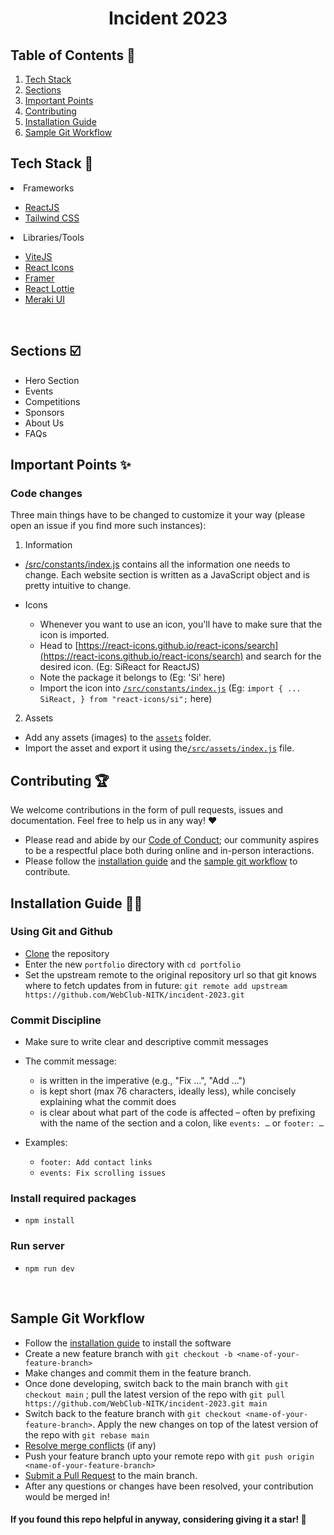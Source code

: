 <h1 align="center"> Incident 2023 </h1>

## Table of Contents 📁

1. [Tech Stack](https://github.com/WebClub-NITK/incident-2023/blob/main/readme.md#tech-stack)
2. [Sections](https://github.com/WebClub-NITK/incident-2023/blob/main/readme.md#sections)
2. [Important Points](https://github.com/WebClub-NITK/incident-2023/blob/main/readme.md#important-points)
4. [Contributing](https://github.com/WebClub-NITK/incident-2023/blob/main/readme.md#contributing)
5. [Installation Guide](https://github.com/WebClub-NITK/incident-2023/blob/main/readme.md#installation-guide)
6. [Sample Git Workflow](https://github.com/WebClub-NITK/incident-2023/blob/main/readme.md#sample-git-workflow)
   <br>

## Tech Stack 🧰

<li>Frameworks</li>

- [ReactJS](https://reactjs.org/)
- [Tailwind CSS](https://tailwindcss.com/)

<li>Libraries/Tools</li>

- [ViteJS](https://vitejs.dev/)
- [React Icons](https://react-icons.github.io/react-icons")
- [Framer](https://www.framer.com/)
- [React Lottie](https://www.npmjs.com/package/react-lottie)
- [Meraki UI](https://merakiui.com/components/)

<br/>

## Sections ☑️

- Hero Section
- Events
- Competitions
- Sponsors
- About Us
- FAQs

## Important Points ✨

### Code changes

Three main things have to be changed to customize it your way (please open an issue if you find more such instances):

1. Information

- [/src/constants/index.js](https://github.com/WebClub-NITK/incident-2023/blob/main/src/constants/index.js) contains all the information one needs to change. Each website section is written as a JavaScript object and is pretty intuitive to change.

- Icons
  - Whenever you want to use an icon, you'll have to make sure that the icon is imported.
  - Head to [https://react-icons.github.io/react-icons/search](https://react-icons.github.io/react-icons/search) and search for the desired icon. (Eg: SiReact for ReactJS)
  - Note the package it belongs to (Eg: 'Si' here)
  - Import the icon into [`/src/constants/index.js`](https://github.com/WebClub-NITK/incident-2023/blob/main/src/constants/index.js) (Eg: `import { ... SiReact, } from "react-icons/si";` here)

2. Assets

- Add any assets (images) to the [`assets`](https://github.com/WebClub-NITK/incident-2023/tree/main/src/assets) folder.
- Import the asset and export it using the[`/src/assets/index.js`](https://github.com/WebClub-NITK/incident-2023/blob/main/src/assets/index.js) file.


## Contributing 🏆

We welcome contributions in the form of pull requests, issues and documentation. Feel free to help us in any way! ❤️

- Please read and abide by our [Code of Conduct](https://github.com/WebClub-NITK/incident-2023/blob/main/CODE_OF_CONDUCT.md);
our community aspires to be a respectful place both during online and in-person interactions.
- Please follow the [installation guide](https://github.com/WebClub-NITK/incident-2023/blob/main/readme.md#installation-guide) and the [sample git workflow](https://github.com/WebClub-NITK/incident-2023/blob/main/readme.md#sample-git-workflow) to contribute.

## Installation Guide 🧑‍💻

### Using Git and Github

- [Clone](https://docs.github.com/en/get-started/quickstart/contributing-to-projects#cloning-a-fork) the repository
- Enter the new `portfolio` directory with `cd portfolio`
- Set the upstream remote to the original repository url so that git knows where to fetch updates from in future: `git remote add upstream https://github.com/WebClub-NITK/incident-2023.git`

### Commit Discipline

- Make sure to write clear and descriptive commit messages
- The commit message:
    - is written in the imperative (e.g., "Fix …", "Add …")
    - is kept short (max 76 characters, ideally less), while concisely explaining what the commit does
    - is clear about what part of the code is affected – often by prefixing with the name of the section and a colon, like `events: …` or `footer: …`

- Examples:
    - `footer: Add contact links`
    - `events: Fix scrolling issues`

### Install required packages

- `npm install`

### Run server

- `npm run dev`

<br/>

## Sample Git Workflow

- Follow the [installation guide](https://github.com/WebClub-NITK/incident-2023/blob/main/readme.md#installation-guide) to install the software
- Create a new feature branch with `git checkout -b <name-of-your-feature-branch>`
- Make changes and commit them in the feature branch.
- Once done developing, switch back to the main branch with `git checkout main` ; pull the latest version of the repo with `git pull https://github.com/WebClub-NITK/incident-2023.git main`
- Switch back to the feature branch with `git checkout <name-of-your-feature-branch>`. Apply the new changes on top of the latest version of the repo with `git rebase main`
- [Resolve merge conflicts](https://help.github.com/articles/resolving-a-merge-conflict-from-the-command-line/) (if any)
- Push your feature branch upto your remote repo with `git push origin <name-of-your-feature-branch>`
- [Submit a Pull Request](https://docs.github.com/en/get-started/quickstart/contributing-to-projects#making-a-pull-request) to the main branch.
- After any questions or changes have been resolved, your contribution would be merged in!

#### If you found this repo helpful in anyway, considering giving it a star! 🌟


